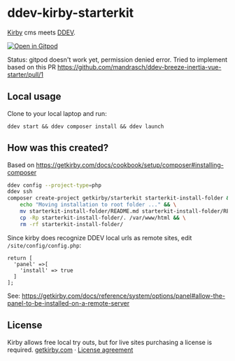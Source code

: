 
# ddev-kirby-starterkit

[Kirby](https://getkirby.com/) cms meets [DDEV](https://ddev.readthedocs.io/en/stable/).

[![Open in Gitpod](https://gitpod.io/button/open-in-gitpod.svg)](https://gitpod.io/#https://github.com/mandrasch/ddev-kirby-starterkit/)

Status: gitpod doesn't work yet, permission denied error. Tried to implement based on this PR https://github.com/mandrasch/ddev-breeze-inertia-vue-starter/pull/1

## Local usage

Clone to your local laptop and run:

```
ddev start && ddev composer install && ddev launch
```

## How was this created?

Based on https://getkirby.com/docs/cookbook/setup/composer#installing-composer

```bash
ddev config --project-type=php
ddev ssh
composer create-project getkirby/starterkit starterkit-install-folder && \
    echo "Moving installation to root folder ..." && \
    mv starterkit-install-folder/README.md starterkit-install-folder/README_kirby.md && \
    cp -Rp starterkit-install-folder/. /var/www/html && \
    rm -rf starterkit-install-folder/
```

Since kirby does recognize DDEV local urls as remote sites, edit `/site/config/config.php`:

```
return [
  'panel' =>[
    'install' => true
  ]
];
```

See: https://getkirby.com/docs/reference/system/options/panel#allow-the-panel-to-be-installed-on-a-remote-server


## License

Kirby allows free local try outs, but for live sites purchasing a license is required.
[getkirby.com](https://getkirby.com) · [License agreement](https://getkirby.com/license)
